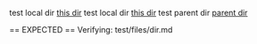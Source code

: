 test local dir [this dir](.)
test local dir [this dir](./)
test parent dir [parent dir](../files)

== EXPECTED ==
Verifying: test/files/dir.md
